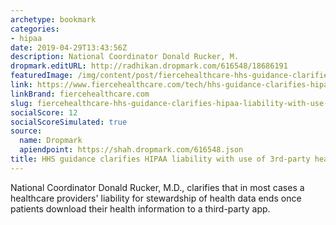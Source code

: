 ```yaml
---
archetype: bookmark
categories:
- hipaa
date: 2019-04-29T13:43:56Z
description: National Coordinator Donald Rucker, M.
dropmark.editURL: http://radhikan.dropmark.com/616548/18686191
featuredImage: /img/content/post/fiercehealthcare-hhs-guidance-clarifies-hipaa-liability-with-use-of-3rd-party-health-apps.jpg
link: https://www.fiercehealthcare.com/tech/hhs-guidance-clarifies-hipaa-liability-use-third-party-health-apps
linkBrand: fiercehealthcare.com
slug: fiercehealthcare-hhs-guidance-clarifies-hipaa-liability-with-use-of-3rd-party-health-apps
socialScore: 12
socialScoreSimulated: true
source:
  name: Dropmark
  apiendpoint: https://shah.dropmark.com/616548.json
title: HHS guidance clarifies HIPAA liability with use of 3rd-party health apps
---
```

National Coordinator Donald Rucker, M.D., clarifies that in most cases a healthcare providers' liability for stewardship of health data ends once patients download their health information to a third-party app.